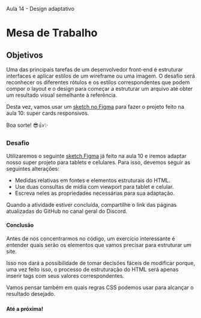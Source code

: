 Aula 14 - Design adaptativo

# Mesa de Trabalho

## Objetivos

Uma das principais tarefas de um desenvolvedor front-end é estruturar interfaces e aplicar estilos de um wireframe ou uma imagem. O desafio será reconhecer os diferentes rótulos e os estilos correspondentes que podem compor o layout e o design para começar a estruturar um arquivo até obter um resultado visual semelhante à referência.

Desta vez, vamos usar um [sketch no Figma](https://www.figma.com/file/oTEHDjtpyGUgSyY39fmW5P/Front-end-Aula14-Design-Adaptativo?node-id=0%3A1) para fazer o projeto feito na aula 10: super cards responsivos.

Boa sorte! 😎👍✨

### Desafio

Utilizaremos o seguinte [sketch Figma](https://www.figma.com/file/XLZS6Thc5Uqyufh4hhVaP2/Classe-14?node-id=0%3A1) já feito na aula 10 e iremos adaptar nosso super projeto para tablets e celulares. Para isso, devemos seguir as seguintes alterações:

- Medidas relativas em fontes e elementos estruturais do HTML.
- Use duas consultas de mídia com viewport para tablet e celular.
- Escreva neles as propriedades necessárias para sua adaptação.

Quando a atividade estiver concluída, compartilhe o link das páginas atualizadas do GitHub no canal geral do Discord.

#### Conclusão

Antes de nos concentrarmos no código, um exercício interessante é entender quais serão os elementos que vamos precisar para estruturar um site.

Isso nos dará a possibilidade de tomar decisões fáceis de modificar porque, uma vez feito isso, o processo de estruturação do HTML será apenas inserir tags com seus valores correspondentes.

Vamos pensar também em quais regras CSS podemos usar para alcançar o resultado desejado.

#####


**Até a próxima!**